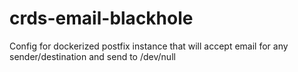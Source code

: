 # crds-email-blackhole
Config for dockerized postfix instance that will accept email for any sender/destination and send to /dev/null
